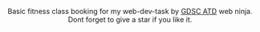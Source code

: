 <p align="center">
Basic fitness class booking for my web-dev-task by <a href="https://www.facebook.com/GDSCCUIATD/" target="_blank">GDSC ATD</a> web ninja.  Dont forget to give a star if you like it.
</p>
